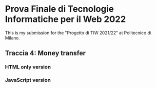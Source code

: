 # Prova Finale di Tecnologie Informatiche per il Web 2022

This is my submission for the "Progetto di TIW 2021/22" at Politecnico di Milano.

## Traccia 4: Money transfer

### HTML only version

### JavaScript version
